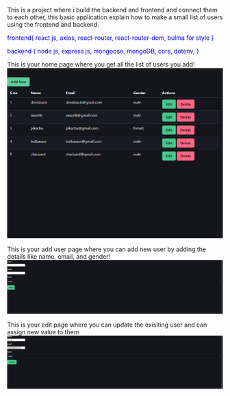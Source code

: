 This is a project where i build the backend and frontend and connect them to each other,
this basic application explain how to make a small list of users using the frontend and backend.


<span style="color:blue">frontend{
    react js,
    axios,
    react-router,
    react-router-dom,
    bulma for style
}</span>

<span style="color:blue">backend {
    node js,
    express js,
    mongoose,
    mongoDB,
    cors,
    dotenv,
}</span>

This is your home page where you get all the list of users you add!
![App Preview](./screenshots/home.png)

This is your add user page where you can add new user by adding the details like name, email, and gender!
![App Preview](./screenshots/add%20user.png)

This is your edit page where you can update the exisiting user and can assign new value to them
![App Preview](./screenshots/edit%20user.png)

